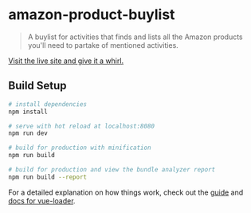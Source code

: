 # amazon-product-buylist

> A buylist for activities that finds and lists all the Amazon products you'll need to partake of mentioned activities.

[Visit the live site and give it a whirl.](https://product-search-4aa25.firebaseapp.com)

## Build Setup

``` bash
# install dependencies
npm install

# serve with hot reload at localhost:8080
npm run dev

# build for production with minification
npm run build

# build for production and view the bundle analyzer report
npm run build --report
```

For a detailed explanation on how things work, check out the [guide](http://vuejs-templates.github.io/webpack/) and [docs for vue-loader](http://vuejs.github.io/vue-loader).

